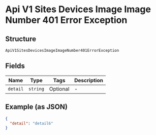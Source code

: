 
# Api V1 Sites Devices Image Image Number 401 Error Exception

## Structure

`ApiV1SitesDevicesImageImageNumber401ErrorException`

## Fields

| Name | Type | Tags | Description |
|  --- | --- | --- | --- |
| `detail` | `string` | Optional | - |

## Example (as JSON)

```json
{
  "detail": "detail6"
}
```

